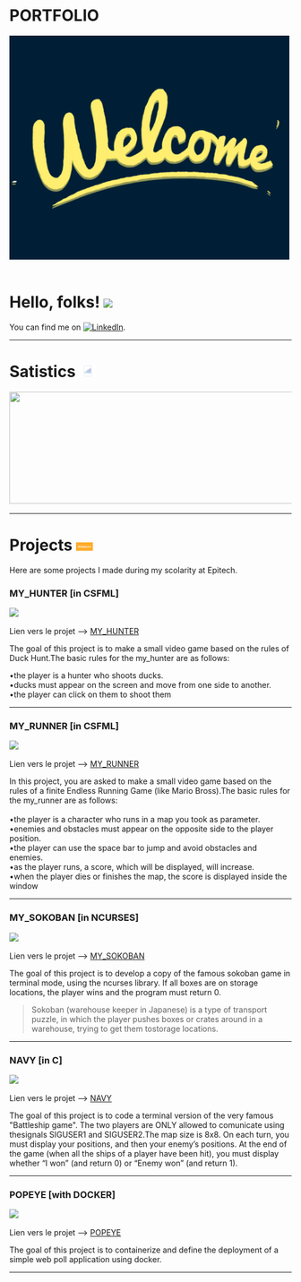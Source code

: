 # PORTFOLIO

<kbd>
<img
src="welcome.gif"
raw=true
alt="screenshoot"
width="500"
height="400"
/>
</kbd>
<br><br>

# Hello, folks! <img src="https://raw.githubusercontent.com/MartinHeinz/MartinHeinz/master/wave.gif" width="30px">

You can find me on [![LinkedIn][2.2]][2].



[2.2]: https://raw.githubusercontent.com/MartinHeinz/MartinHeinz/master/linkedin-3-16.png (LinkedIn icon without padding)


[2]: https://www.linkedin.com/in/victor-palle-974266207/

---

# Satistics <img src="graph.gif" width="30px">

<img src="https://github-readme-stats.vercel.app/api/top-langs/?username=victorpalle&theme=tokyonight&show_icons=true&border_radius=30%&layout=compact" width="700px" height="200"/>

---

# Projects <img src="task.gif" width="30px">


Here are some projects I made during my scolarity at Epitech.


### MY_HUNTER [in CSFML]

![](https://img.shields.io/badge/Linux-CSFML-informational?style=flat&logo=<LOGO_NAME>&logoColor=white&color=2bbc8a)

  Lien vers le projet --> [MY_HUNTER](./MY_HUNTER)

The goal of this project is to make a small video game based on the rules of Duck Hunt.The basic rules for the my_hunter are as follows:

  •the player is a hunter who shoots ducks. <br>
  •ducks must appear on the screen and move from one side to another. <br>
  •the player can click on them to shoot them <br>

***

### MY_RUNNER [in CSFML]

![](https://img.shields.io/badge/Linux-CSFML-informational?style=flat&logo=<LOGO_NAME>&logoColor=white&color=2bbc8a)

  Lien vers le projet --> [MY_RUNNER](./MY_RUNNER)

In this project, you are asked to make a small video game based on the rules of a finite Endless Running Game (like Mario Bross).The basic rules for the my_runner are as follows:<br><br>
•the player is a character who runs in a map you took as parameter. <br>
•enemies and obstacles must appear on the opposite side to the player position. <br>
•the player can use the space bar to jump and avoid obstacles and enemies. <br>
•as the player runs, a score, which will be displayed, will increase.<br>
•when the player dies or finishes the map, the score is displayed inside the window<br>

***
### MY_SOKOBAN [in NCURSES]

![](https://img.shields.io/badge/Linux-NCURSES-informational?style=flat&logo=<LOGO_NAME>&logoColor=white&color=2bbc8a)

  Lien vers le projet --> [MY_SOKOBAN](./MY_SOKOBAN)

The goal of this project is to develop a copy of the famous sokoban game in terminal mode, using the ncurses library. If all boxes are on storage locations, the player wins and the program must return 0.

>Sokoban (warehouse keeper in Japanese) is a type of transport puzzle, in which the player pushes boxes or crates around in a warehouse, trying to get them tostorage locations.

***

### NAVY [in C]

![](https://img.shields.io/badge/Linux-C-informational?style=flat&logo=<LOGO_NAME>&logoColor=white&color=2bbc8a)

  Lien vers le projet --> [NAVY](./NAVY)

  The goal of this project is to code a terminal version of the very famous "Battleship game". The two players are ONLY allowed to comunicate using thesignals SIGUSER1 and SIGUSER2.The map size is 8x8. On each turn, you must display your positions, and then your enemy’s positions. At the end of the game (when all the ships of a player have been hit), you must display whether “I won” (and return 0) or “Enemy won” (and return 1).


***

### POPEYE [with DOCKER]

![](https://img.shields.io/badge/Linux-Docker-informational?style=flat&logo=<LOGO_NAME>&logoColor=white&color=2bbc8a)

  Lien vers le projet --> [POPEYE](./POPEYE)

The goal of this project is to containerize and define the deployment of a simple web poll application using docker.

***
